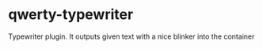 # qwerty-typewriter
Typewriter plugin. It outputs given text with a nice blinker into the container
